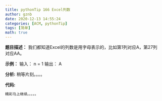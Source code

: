```yaml
---
title: pythonTip 166 Excel列数
author: gznb
date: 2020-12-13 14:55:24
categories: [ACM, pythonTip]
tags: [简单]
math: true
---
```


**题目描述：**
我们都知道Excel的列数是用字母表示的，比如第1列对应A，第27列对应AA。

**示例：**
输入：
n = 1
输出：
A


**分析:**
稍等片刻。。。。

**代码:**
```python
精彩马上继续。。。。。
```
